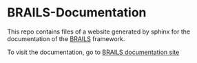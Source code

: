 # BRAILS-Documentation

This repo contains files of a website generated by sphinx for the documentation of the [BRAILS](https://github.com/NHERI-SimCenter/BRAILS/) framework. 

To visit the documentation, go to [BRAILS documentation site](https://NHERI-SimCenter.github.io/BRAILS-Documentation/)

